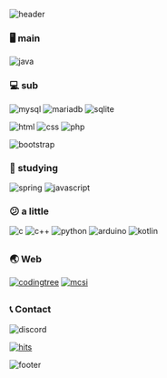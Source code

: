 ![header](https://capsule-render.vercel.app/api?type=waving&height=230&text=SeonJae&fontColor=ffffff&fontAlign=20&fontAlignY=40&color=7ED2FF&rotate=-3)

### 🖥 main 
![java](https://img.shields.io/badge/Java-FE5000?style=for-the-badge&logo=java&logoColor=white)

### 💻 sub
![mysql](https://img.shields.io/badge/MySQL-4479A1?style=for-the-badge&logo=mysql&logoColor=white)
![mariadb](https://img.shields.io/badge/MariaDB-1F305F?style=for-the-badge&logo=mariadb&logoColor=white)
![sqlite](https://img.shields.io/badge/SQLite-003B57?style=for-the-badge&logo=sqlite&logoColor=white)

![html](https://img.shields.io/badge/HTML-E34F26?style=for-the-badge&logo=html5&logoColor=white)
![css](https://img.shields.io/badge/CSS-F43059?style=for-the-badge&logo=csswizardry&logoColor=white)
![php](https://img.shields.io/badge/php-777BB4?style=for-the-badge&logo=php&logoColor=white)

![bootstrap](https://img.shields.io/badge/BootStrap-7952B3?style=for-the-badge&logo=bootstrap&logoColor=white)

### 📝 studying
![spring](https://img.shields.io/badge/Spring-6DB33F?style=for-the-badge&logo=spring&logoColor=white)
![javascript](https://img.shields.io/badge/JavaScript-C9AE00?style=for-the-badge&logo=javascript&logoColor=white)

### 😕 a little
![c](https://img.shields.io/badge/C-00599C?style=for-the-badge&logo=c&logoColor=white)
![c++](https://img.shields.io/badge/C%2B%2B-00599C?style=for-the-badge&logo=c%2B%2B&logoColor=white)
![python](https://img.shields.io/badge/Python-3776AB?style=for-the-badge&logo=python&logoColor=white)
![arduino](https://img.shields.io/badge/Arduino-00979D?style=for-the-badge&logo=arduino&logoColor=white)
![kotlin](https://img.shields.io/badge/Kotlin-7F52FF?style=for-the-badge&logo=kotlin&logoColor=white)

##

### 🌏 Web
[![codingtree](https://img.shields.io/badge/codingtree.kr-00BF6F?style=for-the-badge&logo=leaflet&logoColor=white)](https://codingtree.kr/)
[![mcsi](https://img.shields.io/badge/mc--server.info-809CC9?style=for-the-badge&logo=serverless&logoColor=white)](https://mc-server.info)
##
### 📞 Contact
![discord](https://img.shields.io/badge/SeonJae%235047-5865F2?style=for-the-badge&logo=discord&logoColor=white)

[![hits](https://hits.seeyoufarm.com/api/count/incr/badge.svg?url=https%3A%2F%2Fgithub.com%2Fminseonjae&count_bg=%2311D3FF&title_bg=%23555555&icon=&icon_color=%23E7E7E7&title=hits&edge_flat=false)](https://hits.seeyoufarm.com)

![footer](https://capsule-render.vercel.app/api?type=waving&height=200&color=7ED2FF&section=footer)


<!--
**minseonjae/minseonjae** is a ✨ _special_ ✨ repository because its `README.md` (this file) appears on your GitHub profile.

Here are some ideas to get you started:

- 🔭 I’m currently working on ...
- 🌱 I’m currently learning ...
- 👯 I’m looking to collaborate on ...
- 🤔 I’m looking for help with ...
- 💬 Ask me about ...
- 📫 How to reach me: ...
- 😄 Pronouns: ...
- ⚡ Fun fact: ...
-->
